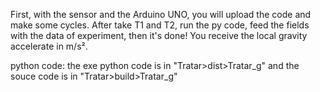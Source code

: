 First, with the sensor and the Arduino UNO, you will upload the code and make some cycles.
After take T1 and T2, run the py code, feed the fields with the data of experiment, then
it's done! You receive the local gravity accelerate in m/s².

python code:
the exe python code is in "Tratar>dist>Tratar_g"
and the souce code is in "Tratar>build>Tratar_g"
